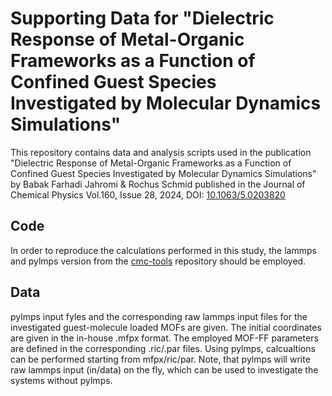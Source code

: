 Supporting Data for "Dielectric Response of Metal-Organic Frameworks as a Function of Confined Guest Species Investigated by Molecular Dynamics Simulations"
====

This repository contains data and analysis scripts used in the publication "Dielectric Response of Metal-Organic Frameworks as a Function of Confined Guest Species Investigated by Molecular Dynamics Simulations" by Babak Farhadi Jahromi & Rochus Schmid published in the Journal of Chemical Physics Vol.160, Issue 28, 2024, DOI: [10.1063/5.0203820](https://doi.org/10.1063/5.0203820)

Code
----

In order to reproduce the calculations performed in this study, the lammps and pylmps version from the [cmc-tools](https://github.com/MOFplus/cmc-tools) repository should be employed.

Data
---

pylmps input fyles and the corresponding raw lammps input files for the investigated guest-molecule loaded MOFs are given. The initial coordinates are given in the in-house .mfpx format. The employed MOF-FF parameters are defined in the corresponding .ric/.par files. Using pylmps, calcualtions can be performed starting from mfpx/ric/par. Note, that pylmps will write raw lammps input (in/data) on the fly, which can be used to investigate the systems without pylmps.


